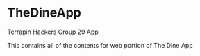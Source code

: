 # TheDineApp
Terrapin Hackers Group 29 App

This contains all of the contents for web portion of The Dine App
